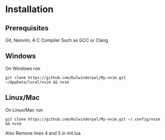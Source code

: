 # Installation
## Prerequisites
Git,
Neovim,
A C Compiler Such as GCC or Clang
## Windows

On Windows run
```
git clone https://github.com/Kulwinderpal/My-nvim.git ~/AppData/local/nvim && nvim
```

## Linux/Mac

On Linux/Mac run
```
git clone https://github.com/Kulwinderpal/My-nvim.git ~/.config/nvim && nvim
```
Also Remove lines 4 and 5 in init.lua

